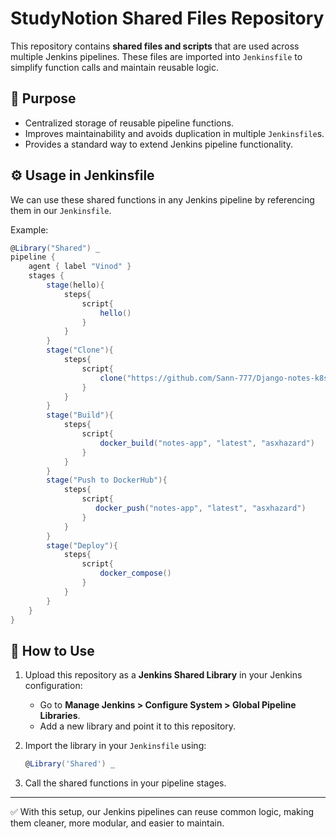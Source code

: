 # StudyNotion Shared Files Repository

This repository contains **shared files and scripts** that are used across multiple Jenkins pipelines.
These files are imported into `Jenkinsfile` to simplify function calls and maintain reusable logic.

## 📌 Purpose

* Centralized storage of reusable pipeline functions.
* Improves maintainability and avoids duplication in multiple `Jenkinsfile`s.
* Provides a standard way to extend Jenkins pipeline functionality.

## ⚙️ Usage in Jenkinsfile

We can use these shared functions in any Jenkins pipeline by referencing them in our `Jenkinsfile`.

Example:

```groovy
@Library("Shared") _
pipeline {
    agent { label "Vinod" }
    stages {
        stage(hello){
            steps{
                script{
                    hello()
                }
            }
        }
        stage("Clone"){
            steps{
                script{
                    clone("https://github.com/Sann-777/Django-notes-k8s.git","main")
                }
            }
        }
        stage("Build"){
            steps{
                script{
                    docker_build("notes-app", "latest", "asxhazard")
                }
            }
        }
        stage("Push to DockerHub"){
            steps{
                script{
                   docker_push("notes-app", "latest", "asxhazard") 
                }
            }
        }
        stage("Deploy"){
            steps{
                script{
                    docker_compose()
                }
            }
        }
    }
}
```

## 🚀 How to Use

1. Upload this repository as a **Jenkins Shared Library** in your Jenkins configuration:

   * Go to **Manage Jenkins > Configure System > Global Pipeline Libraries**.
   * Add a new library and point it to this repository.

2. Import the library in your `Jenkinsfile` using:

   ```groovy
   @Library('Shared') _
   ```

3. Call the shared functions in your pipeline stages.

---

✅ With this setup, our Jenkins pipelines can reuse common logic, making them cleaner, more modular, and easier to maintain.
